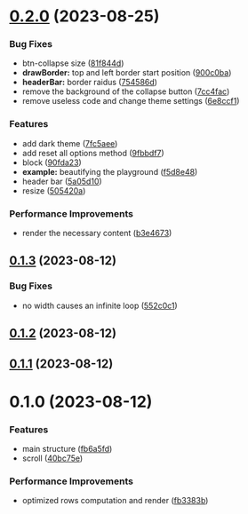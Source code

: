 

# [0.2.0](https://github.com/humandetail/code-viewer/compare/@humandetail/code-viewer-0.1.3...${npm.name}-0.2.0) (2023-08-25)


### Bug Fixes

* btn-collapse size ([81f844d](https://github.com/humandetail/code-viewer/commit/81f844d8c88217dfd6a0cd41899b45d4ca1313b0))
* **drawBorder:** top and left border start position ([900c0ba](https://github.com/humandetail/code-viewer/commit/900c0bae2d4b3239ad516a6526da62f0c2ed7bf7))
* **headerBar:** border raidus ([754586d](https://github.com/humandetail/code-viewer/commit/754586dc88606c17cbe007fa6d7c50a01fc79b80))
* remove the background of the collapse button ([7cc4fac](https://github.com/humandetail/code-viewer/commit/7cc4fac570ab91caf0c4910f05068f66a056e791))
* remove useless code and change theme settings ([6e8ccf1](https://github.com/humandetail/code-viewer/commit/6e8ccf1f5da7ca26c925f6d05c6563f29981d881))


### Features

* add dark theme ([7fc5aee](https://github.com/humandetail/code-viewer/commit/7fc5aee791a37724844de3b1b2742feb9483ed35))
* add reset all options method ([9fbbdf7](https://github.com/humandetail/code-viewer/commit/9fbbdf768d56fb9ef24493ea35bd716110b1848d))
* block ([90fda23](https://github.com/humandetail/code-viewer/commit/90fda233804f760b6fad40b167a4bdf45bfeac48))
* **example:** beautifying the playground ([f5d8e48](https://github.com/humandetail/code-viewer/commit/f5d8e48cd00b0b2198a523d573f3b09c91e08c7e))
* header bar ([5a05d10](https://github.com/humandetail/code-viewer/commit/5a05d1037f87f49d8f8d06773150ab1f59a68a16))
* resize ([505420a](https://github.com/humandetail/code-viewer/commit/505420ae31c4c597c935cf8041f050697183c70f))


### Performance Improvements

* render the necessary content ([b3e4673](https://github.com/humandetail/code-viewer/commit/b3e46731e59c378a01fd8705e8ad4a3842d7cee2))

## [0.1.3](https://github.com/humandetail/code-viewer/compare/@humandetail/code-viewer-0.1.2...${npm.name}-0.1.3) (2023-08-12)


### Bug Fixes

* no width causes an infinite loop ([552c0c1](https://github.com/humandetail/code-viewer/commit/552c0c1de79a2bd0a53a31591e6d6b52f3bfa25c))

## [0.1.2](https://github.com/humandetail/code-viewer/compare/@humandetail/code-viewer-0.1.1...${npm.name}-0.1.2) (2023-08-12)

## [0.1.1](https://github.com/humandetail/code-viewer/compare/@humandetail/code-viewer-0.1.0...${npm.name}-0.1.1) (2023-08-12)

# 0.1.0 (2023-08-12)


### Features

* main structure ([fb6a5fd](https://github.com/humandetail/code-viewer/commit/fb6a5fd2bd786110713a3bfa9bce887794383469))
* scroll ([40bc75e](https://github.com/humandetail/code-viewer/commit/40bc75e83919e33fff9847a688647f61672048c4))


### Performance Improvements

* optimized rows computation and render ([fb3383b](https://github.com/humandetail/code-viewer/commit/fb3383b7275a18530eb65d0f54aa1dbd231d8530))